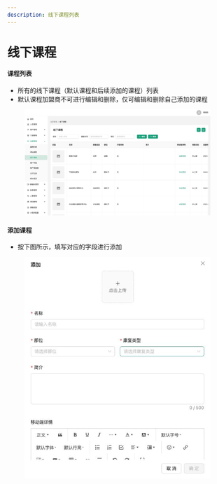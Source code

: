 ```yaml
---
description: 线下课程列表
---
```


# 线下课程

#### 课程列表

* 所有的线下课程（默认课程和后续添加的课程）列表
* 默认课程加盟商不可进行编辑和删除，仅可编辑和删除自己添加的课程

<figure><img src="../.gitbook/assets/运营线下课程.jpg" alt=""><figcaption></figcaption></figure>

#### 添加课程

* 按下图所示，填写对应的字段进行添加

<figure><img src="../.gitbook/assets/运营添加线下课程.jpg" alt=""><figcaption></figcaption></figure>

